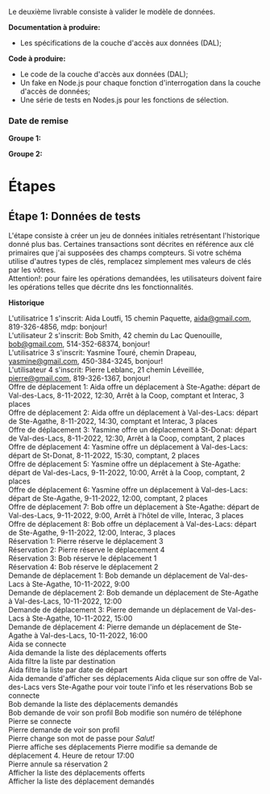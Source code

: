 Le deuxième livrable consiste à valider le modèle de données.

**Documentation à produire:**

* Les spécifications de la couche d'accès aux données (DAL);

**Code à produire:**

* Le code de la couche d'accès aux données (DAL);
* Un fake en Node.js pour chaque fonction d'interrogation dans la couche d'accès de données;
* Une série de tests en Nodes.js pour les fonctions de sélection.

### Date de remise

**Groupe 1:**

**Groupe 2:**

# Étapes

## Étape 1: Données de tests
L'étape consiste à créer un jeu de données initiales retrésentant l'historique donné plus bas. Certaines transactions sont décrites en référence aux clé primaires que j'ai supposées des champs compteurs. Si votre schéma utilise d'autres types de clés, remplacez simplement mes valeurs de clés par les vôtres.  
Attention!: pour faire les opérations demandées, les utilisateurs doivent faire les opérations telles que décrite dns les fonctionnalités.  

**Historique**

L'utilisatrice 1 s'inscrit: Aida Loutfi, 15 chemin Paquette, aida@gmail.com, 819-326-4856, mdp: bonjour!  
L'utilisateur 2 s'inscrit: Bob Smith, 42 chemin du Lac Quenouille, bob@gmail.com, 514-352-68374, bonjour!  
L'utilisatrice 3 s'inscrit: Yasmine Touré, chemin Drapeau, yasmine@gmail.com, 450-384-3245, bonjour!  
L'utilisateur 4 s'inscrit: Pierre Leblanc, 21 chemin Léveillée, pierre@gmail.com, 819-326-1367, bonjour!  
Offre de déplacement 1: Aida offre un déplacement à Ste-Agathe: départ de Val-des-Lacs, 8-11-2022, 12:30, Arrêt à la Coop, comptant et Interac, 3 places  
Offre de déplacement 2: Aida offre un déplacement à Val-des-Lacs: départ de Ste-Agathe, 8-11-2022, 14:30, comptant et Interac, 3 places  
Offre de déplacement 3: Yasmine offre un déplacement à St-Donat: départ de Val-des-Lacs, 8-11-2022, 12:30, Arrêt à la Coop, comptant, 2 places  
Offre de déplacement 4: Yasmine offre un déplacement à Val-des-Lacs: départ de St-Donat, 8-11-2022, 15:30, comptant, 2 places  
Offre de déplacement 5: Yasmine offre un déplacement à Ste-Agathe: départ de Val-des-Lacs, 9-11-2022, 10:00, Arrêt à la Coop, comptant, 2 places  
Offre de déplacement 6: Yasmine offre un déplacement à Val-des-Lacs: départ de Ste-Agathe, 9-11-2022, 12:00, comptant, 2 places  
Offre de déplacement 7: Bob offre un déplacement à Ste-Agathe: départ de Val-des-Lacs, 9-11-2022, 9:00, Arrêt à l'hôtel de ville, Interac, 3 places  
Offre de déplacement 8: Bob offre un déplacement à Val-des-Lacs: départ de Ste-Agathe, 9-11-2022, 12:00, Interac, 3 places  
Réservation 1: Pierre réserve le déplacement 3  
Réservation 2: Pierre réserve le déplacement 4  
Réservation 3: Bob réserve le déplacement 1   
Réservation 4: Bob réserve le déplacement 2  
Demande de déplacement 1: Bob demande un déplacement de Val-des-Lacs à Ste-Agathe, 10-11-2022, 9:00  
Demande de déplacement 2: Bob demande un déplacement de Ste-Agathe à Val-des-Lacs, 10-11-2022, 12:00  
Demande de déplacement 3: Pierre demande un déplacement de Val-des-Lacs à Ste-Agathe, 10-11-2022, 15:00  
Demande de déplacement 4: Pierre demande un déplacement de Ste-Agathe à Val-des-Lacs, 10-11-2022, 16:00  
Aida se connecte  
Aida demande la liste des déplacements offerts  
Aida filtre la liste par destination  
Aida filtre la liste par date de départ   
Aida demande d'afficher ses déplacements 
Aida clique sur son offre de Val-des-Lacs vers Ste-Agathe pour voir toute l'info et les réservations 
Bob se connecte  
Bob demande la liste des déplacements demandés    
Bob demande de voir son profil 
Bob modifie son numéro de téléphone  
Pierre se connecte  
Pierre demande de voir son profil  
Pierre change son mot de passe pour *Salut!*  
Pierre affiche ses déplacements
Pierre modifie sa demande de déplacement 4. Heure de retour 17:00  
Pierre annule sa réservation 2  
Afficher la liste des déplacements offerts  
Afficher la liste des déplacement demandés

